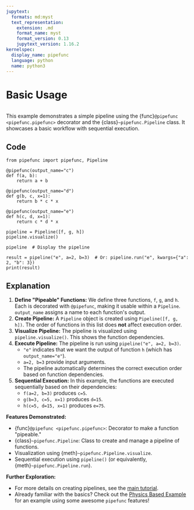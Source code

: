 ```yaml
---
jupytext:
  formats: md:myst
  text_representation:
    extension: .md
    format_name: myst
    format_version: 0.13
    jupytext_version: 1.16.2
kernelspec:
  display_name: pipefunc
  language: python
  name: python3
---
```


# Basic Usage

```{uvtip}
```

This example demonstrates a simple pipeline using the {func}`@pipefunc <pipefunc.pipefunc>` decorator and the {class}`~pipefunc.Pipeline` class. It showcases a basic workflow with sequential execution.

## Code

```{code-cell} ipython3
from pipefunc import pipefunc, Pipeline

@pipefunc(output_name="c")
def f(a, b):
    return a + b

@pipefunc(output_name="d")
def g(b, c, x=1):
    return b * c * x

@pipefunc(output_name="e")
def h(c, d, x=1):
    return c * d * x

pipeline = Pipeline([f, g, h])
pipeline.visualize()
```

```{code-cell} ipython3
pipeline  # Display the pipeline
```

```{code-cell} ipython3
result = pipeline("e", a=2, b=3)  # Or: pipeline.run("e", kwargs={"a": 2, "b": 3})
print(result)
```

## Explanation

1. **Define "Pipeable" Functions:** We define three functions, `f`, `g`, and `h`. Each is decorated with `@pipefunc`, making it usable within a `Pipeline`. `output_name` assigns a name to each function's output.
2. **Create Pipeline:** A `Pipeline` object is created using `Pipeline([f, g, h])`. The order of functions in this list does **not** affect execution order.
3. **Visualize Pipeline:** The pipeline is visualized using `pipeline.visualize()`. This shows the function dependencies.
4. **Execute Pipeline:** The pipeline is run using `pipeline("e", a=2, b=3)`.
   - `"e"` indicates that we want the output of function `h` (which has `output_name="e"`).
   - `a=2, b=3` provide input arguments.
   - The pipeline automatically determines the correct execution order based on function dependencies.
5. **Sequential Execution:** In this example, the functions are executed sequentially based on their dependencies:
   - `f(a=2, b=3)` produces `c=5`.
   - `g(b=3, c=5, x=1)` produces `d=15`.
   - `h(c=5, d=15, x=1)` produces `e=75`.

**Features Demonstrated:**

- {func}`@pipefunc <pipefunc.pipefunc>`: Decorator to make a function "pipeable."
- {class}`~pipefunc.Pipeline`: Class to create and manage a pipeline of functions.
- Visualization using {meth}`~pipefunc.Pipeline.visualize`.
- Sequential execution using `pipeline()` (or equivalently, {meth}`~pipefunc.Pipeline.run`).

**Further Exploration:**

- For more details on creating pipelines, see the [main tutorial](../tutorial.md).
- Already familiar with the basics? Check out the [Physics Based Example](./physics-simulation.md) for an example using some awesome `pipefunc` features!
